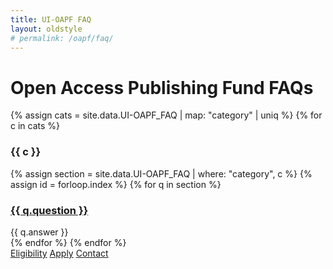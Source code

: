 ```yaml
---
title: UI-OAPF FAQ
layout: oldstyle
# permalink: /oapf/faq/
---
```


# Open Access Publishing Fund FAQs

{% assign cats = site.data.UI-OAPF_FAQ | map: "category" | uniq %}
{% for c in cats %}

### {{ c }}

{% assign section = site.data.UI-OAPF_FAQ | where: "category", c %}
{% assign id = forloop.index %}
{% for q in section %}
<div class="panel panel-default">
    <div class="panel-heading">
        <h3 class="panel-title">
            <a data-toggle="collapse" href="#collapse{{ id }}{{ forloop.index }}">{{ q.question }}</a>
        </h3>
    </div>
    <div id="collapse{{ id }}{{ forloop.index }}" class="panel-collapse collapse">
        <div class="panel-body">{{ q.answer }}</div>
    </div>
</div>
{% endfor %}
{% endfor %}

<div class="center">
    <a href="/services/oapf/eligibility.html" class="btn btn-default about-button" type="button"><span class="glyphicon glyphicon-list"></span> Eligibility</a>
    <a href="/services/oapf/apply.html" class="btn btn-default about-button" type="button"><span class="glyphicon glyphicon-ok"></span> Apply</a>
	<a href="mailto:jylisadoney@uidaho.edu" class="btn btn-default about-button" type="button"><span class="glyphicon glyphicon-user"></span> Contact</a>
</div>
<br>

